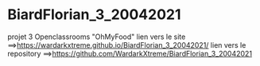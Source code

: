 # BiardFlorian_3_20042021
projet 3 Openclassrooms "OhMyFood"
lien vers le site		==>https://wardarkxtreme.github.io/BiardFlorian_3_20042021/
lien vers le repository ==>https://github.com/WardarkXtreme/BiardFlorian_3_20042021
